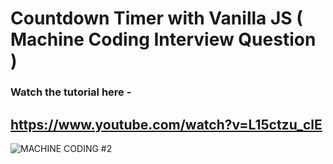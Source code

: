 # Countdown Timer with Vanilla JS ( Machine Coding Interview Question )

### Watch the tutorial here -
## https://www.youtube.com/watch?v=L15ctzu_clE
![MACHINE CODING #2](https://user-images.githubusercontent.com/51760520/201519330-5757bf4b-a325-4739-9cc7-7661d7d48685.png)

